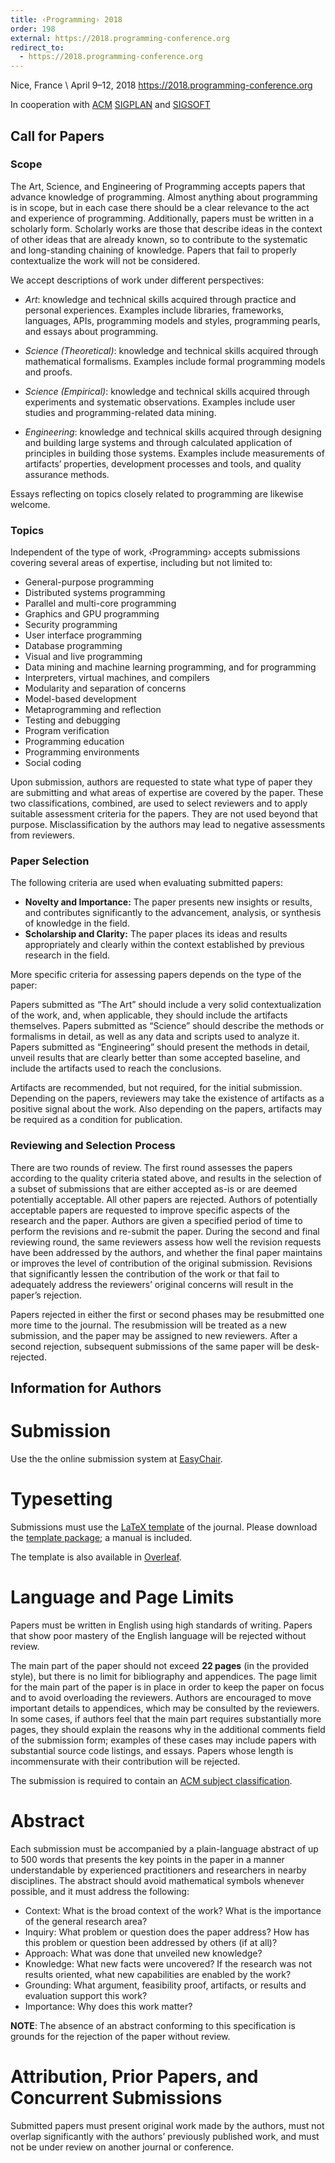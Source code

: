 ```yaml
---
title: ‹Programming› 2018
order: 198
external: https://2018.programming-conference.org
redirect_to:
  - https://2018.programming-conference.org
---
```


Nice, France \\
April 9–12, 2018
<https://2018.programming-conference.org>

In cooperation with [ACM](http://www.acm.org/) [SIGPLAN](http://www.sigplan.org/) and [SIGSOFT](http://www.sigsoft.org/)


Call for Papers
---------------

### Scope

The Art, Science, and Engineering of Programming accepts papers that advance knowledge of programming. Almost anything about programming is in scope, but in each case there should be a clear relevance to the act and experience of programming. Additionally, papers must be written in a scholarly form. Scholarly works are those that describe ideas in the context of other ideas that are already known, so to contribute to the systematic and long-standing chaining of knowledge. Papers that fail to properly contextualize the work will not be considered.

We accept descriptions of work under different perspectives:

* _Art_: knowledge and technical skills acquired through practice and personal experiences. Examples include libraries, frameworks, languages, APIs, programming models and styles, programming pearls, and essays about programming.

* _Science (Theoretical)_: knowledge and technical skills acquired through mathematical formalisms. Examples include formal programming models and proofs.

* _Science (Empirical)_: knowledge and technical skills acquired through experiments and systematic observations. Examples include user studies and programming-related data mining.

* _Engineering_: knowledge and technical skills acquired through designing and building large systems and through calculated application of principles in building those systems. Examples include measurements of artifacts’ properties, development processes and tools, and quality assurance methods.

Essays reflecting on topics closely related to programming are likewise welcome.

### Topics

Independent of the type of work, ‹Programming› accepts submissions covering several areas of expertise, including but not limited to:

* General-purpose programming
* Distributed systems programming
* Parallel and multi-core programming
* Graphics and GPU programming
* Security programming
* User interface programming
* Database programming
* Visual and live programming
* Data mining and machine learning programming, and for programming
* Interpreters, virtual machines, and compilers
* Modularity and separation of concerns
* Model-based development
* Metaprogramming and reflection
* Testing and debugging
* Program verification
* Programming education
* Programming environments
* Social coding

Upon submission, authors are requested to state what type of paper they are submitting and what areas of expertise are covered by the paper. These two classifications, combined, are used to select reviewers and to apply suitable assessment criteria for the papers. They are not used beyond that purpose. Misclassification by the authors may lead to negative assessments from reviewers. 

### Paper Selection

The following criteria are used when evaluating submitted papers:

* **Novelty and Importance:** The paper presents new insights or results, and contributes significantly to the advancement, analysis, or synthesis of knowledge in the field. 
* **Scholarship and Clarity:** The paper places its ideas and results appropriately and clearly within the context established by previous research in the field. 

More specific criteria for assessing papers depends on the type of the paper:

Papers submitted as “The Art” should include a very solid contextualization of the work, and, when applicable, they should include the artifacts themselves. 
Papers submitted as “Science” should describe the methods or formalisms in detail, as well as any data and scripts used to analyze it. 
Papers submitted as “Engineering” should present the methods in detail, unveil results that are clearly better than some accepted baseline, and include the artifacts used to reach the conclusions. 

Artifacts are recommended, but not required, for the initial submission. Depending on the papers, reviewers may take the existence of artifacts as a positive signal about the work. Also depending on the papers, artifacts may be required as a condition for publication.

### Reviewing and Selection Process

There are two rounds of review. The first round assesses the papers according to the quality criteria stated above, and results in the selection of a subset of submissions that are either accepted as-is or are deemed potentially acceptable. All other papers are rejected. Authors of potentially acceptable papers are requested to improve specific aspects of the research and the paper. Authors are given a specified period of time to perform the revisions and re-submit the paper. During the second and final reviewing round, the same reviewers assess how well the revision requests have been addressed by the authors, and whether the final paper maintains or improves the level of contribution of the original submission. Revisions that significantly lessen the contribution of the work or that fail to adequately address the reviewers’ original concerns will result in the paper’s rejection.

Papers rejected in either the first or second phases may be resubmitted one more time to the journal. The resubmission will be treated as a new submission, and the paper may be assigned to new reviewers. After a second rejection, subsequent submissions of the same paper will be desk-rejected.


Information for Authors
-----------------------

# Submission 
Use the the online submission system at [EasyChair][submit]. 

# Typesetting

Submissions must use the [LaTeX template][latex template] of the journal. Please download the [template package][template package]; a manual is included.

The template is also available in [Overleaf][overleaf].

# Language and Page Limits

Papers must be written in English using high standards of writing. Papers that show poor mastery of the English language will be rejected without review.

The main part of the paper should not exceed **22 pages** (in the provided style), but there is no limit for bibliography and appendices. The page limit for the main part of the paper is in place in order to keep the paper on focus and to avoid overloading the reviewers. Authors are encouraged to move important details to appendices, which may be consulted by the reviewers. In some cases, if authors feel that the main part requires substantially more pages, they should explain the reasons why in the additional comments field of the submission form; examples of these cases may include papers with substantial source code listings, and essays. Papers whose length is incommensurate with their contribution will be rejected.

The submission is required to contain an [ACM subject classification][ccs].

# Abstract

Each submission must be accompanied by a plain-language abstract of up to 500 words that presents the key points in the paper in a manner understandable by experienced practitioners and researchers in nearby disciplines. The abstract should avoid mathematical symbols whenever possible, and it must address the following:

- Context: What is the broad context of the work? What is the importance of the general research area? 
- Inquiry: What problem or question does the paper address? How has this problem or question been addressed by others (if at all)? 
- Approach: What was done that unveiled new knowledge? 
- Knowledge: What new facts were uncovered? If the research was not results oriented, what new capabilities are enabled by the work? 
- Grounding: What argument, feasibility proof, artifacts, or results and evaluation support this work? 
- Importance: Why does this work matter? 

**NOTE**: The absence of an abstract conforming to this specification is grounds for the rejection of the paper without review.

# Attribution, Prior Papers, and Concurrent Submissions

Submitted papers must present original work made by the authors, must not overlap significantly with the authors’ previously published work, and must not be under review on another journal or conference.

[submit]: https://easychair.org/conferences/?conf=programming2018
[ccs]: https://dl.acm.org/ccs/ccs.cfm
[latex template]: https://github.com/programming-journal/programming/releases
[template package]: https://github.com/programming-journal/programming/releases/download/v1.2/programming-template_v1.2.zip
[overleaf]: https://www.overleaf.com/articles/programming/kzcgbdsnnyyt